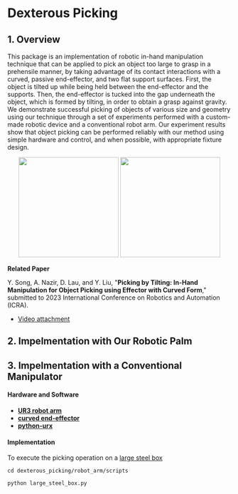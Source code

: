 # Dexterous Picking

## 1. Overview

This package is an implementation of robotic in-hand manipulation technique that can be applied to pick an object too large to grasp in a prehensile manner, by taking advantage of its contact interactions with a curved, passive end-effector, and two flat support surfaces. First, the object is tilted up while being held between the end-effector and the supports. Then, the end-effector is tucked into the gap underneath the object, which is formed by tilting, in order to obtain a grasp against gravity. We demonstrate successful picking of objects of various size and geometry using our technique through a set of experiments performed with a custom-made robotic device and a conventional robot arm. Our experiment results show that object picking can be performed reliably with our method using simple hardware and control, and when possible, with appropriate fixture design.


<p align="center">
  <img height="225" src="https://github.com/HKCLR-Manipulation/dexterous_picking/blob/main/media/our_robotic_palm.gif">
  <img height="225" src="https://github.com/HKCLR-Manipulation/dexterous_picking/blob/main/media/robot_arm.gif">
</p>


**Related Paper**

Y. Song, A. Nazir, D. Lau, and Y. Liu, "**Picking by Tilting: In-Hand Manipulation for Object Picking using Effector with Curved Form**," submitted to 2023 International Conference on Robotics and Automation (ICRA).
* [Video attachment](https://drive.google.com/file/d/1GR5UTZ1pRyEswY5hhTyq1UvXdeuAgBqq/view?usp=sharing)


## 2. Impelmentation with Our Robotic Palm


## 3. Impelmentation with a Conventional Manipulator

#### Hardware and Software
* [**UR3 robot arm**](https://www.universal-robots.com/products/ur3-robot/)
* [**curved end-effector**](https://github.com/HKCLR-Manipulation/dexterous_picking/blob/main/stl/curved_effector.stl)
* [**python-urx**](https://github.com/jkur/python-urx)

#### Implementation
To execute the picking operation on a [large steel box](https://www.ikea.com.hk/en/products/storing-and-washing/food-containers/hasthage-art-30524361?gclid=Cj0KCQjw7KqZBhCBARIsAI-fTKIbWbrx3Ruw259k6Z14LGE6XrLX204dTrdWhTHrctDt_6FZkfHPCtoaAqFcEALw_wcB&gclsrc=aw.ds)
```
cd dexterous_picking/robot_arm/scripts

python large_steel_box.py
```


